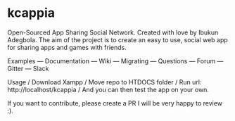 # kcappia
Open-Sourced App Sharing Social Network.
Created with love by Ibukun Adegbola.
The aim of the project is to create an easy to use, social web app for sharing apps and games with friends.

Examples — Documentation — Wiki — Migrating — Questions — Forum — Gitter — Slack

Usage /
Download Xampp /
Move repo to HTDOCS folder /
Run url: http://localhost/kcappia /
And you can then test the app on your own.

If you want to contribute, please create a PR I will be very happy to review :).

